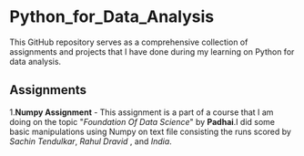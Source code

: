 # Python_for_Data_Analysis
This GitHub repository serves as a comprehensive collection of assignments and projects that I have done  during my learning on Python for data analysis.<br> 
## Assignments
1.**Numpy Assignment** - This assignment is a part of a course that I am doing on the topic "_Foundation Of Data Science_" by **Padhai**.I did some basic manipulations using Numpy on text file consisting the runs scored by _Sachin Tendulkar_, _Rahul Dravid_ , and _India_.
